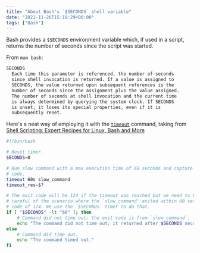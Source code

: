 ```yaml
---
title: "About Bash's `$SECONDS` shell variable"
date: "2021-11-26T15:19:29+00:00"
tags: ["Bash"]
---
```


Bash provides a `$SECONDS` environment variable which, if used in a script,
returns the number of seconds since the script was started.

From `man bash`:

```txt
SECONDS
  Each time this parameter is referenced, the number of seconds
  since shell invocation is returned. If a value is assigned to
  SECONDS, the value returned upon subsequent references is the
  number of seconds since the assignment plus the value assigned.
  The number of seconds at shell invocation and the current time
  is always determined by querying the system clock. If SECONDS
  is unset, it loses its special properties, even if it is
  subsequently reset.
```

Here's a neat way of employing it with the
[`timeout`](https://ss64.com/bash/timeout.html) command, taking from
[Shell Scripting: Expert Recipes for Linux, Bash and More](https://www.oreilly.com/library/view/shell-scripting-expert/9781118166321/c03-anchor-3.xhtml)

```bash
#!/bin/bash

# Reset timer.
SECONDS=0

# Run slow command with a max execution time of 60 seconds and capture the exit
# code.
timeout 60s slow_command
timeout_res=$?

# The exit code will be 124 if the timeout was reached but we need to be
# careful of the scenario where the `slow_command` exited within 60 seconds with a
# code of 124. We use the `$SECONDS` timer to do that.
if [ "$SECONDS" -lt "60" ]; then
    # Command did not time out; the exit code is from `slow_command`.
    echo "The command did not time out; it returned after $SECONDS seconds."
else
    # Command did time out.
    echo "The command timed out."
fi
```
